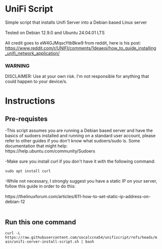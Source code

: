 # UniFi Script
Simple script that installs Unifi Server into a Debian based Linux server
<br> </br>
Tested on Debian 12.9.0 and Ubuntu 24.04.01 LTS
<br> </br>
All credit goes to eW4GJMqscYtbBkw9 from reddit, here is his post: https://www.reddit.com/r/UNIFI/comments/1deaeoj/how_to_guide_installing_unifi_network_application/

<h3>WARNING</h3>
DISCLAIMER: Use at your own risk. I'm not responsible for anything that could happen to your device/s.

<h1>Instructions</h1>

<h2>Pre-requistes</h2>
-This script assumes you are running a Debian based server and have the basics of sudoers installed and running on a standard user account, please refer to other guides if you don't know what sudoers/sudo is. Some documentation that might help: https://help.ubuntu.com/community/Sudoers<br></br>
-Make sure you install curl if you don't have it with the following command:<br></br>
<code>sudo apt install curl</code><br></br>
-While not necessary, I strongly suggest you have a static IP on your server, follow this guide in order to do this:<br></br>
https://thelinuxforum.com/articles/611-how-to-set-static-ip-address-on-debian-12<br></br>

<h2>Run this one command</h2>
<code>curl -L https://raw.githubusercontent.com/socalccna54/unifiscript/refs/heads/main/unifi-server-install-script.sh | bash</code><br></br>

